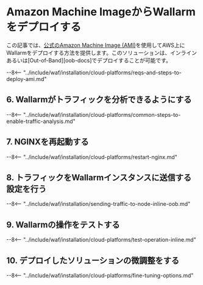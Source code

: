 # Amazon Machine ImageからWallarmをデプロイする

この記事では、[公式のAmazon Machine Image (AMI)](https://aws.amazon.com/marketplace/pp/B073VRFXSD)を使用してAWS上にWallarmをデプロイする方法を提供します。このソリューションは、インラインあるいは[Out-of-Band][oob-docs]でデプロイすることが可能です。

<!-- ???
すべてのリージョンがサポートされていると言ってください -->

--8<-- "../include/waf/installation/cloud-platforms/reqs-and-steps-to-deploy-ami.md"

## 6. Wallarmがトラフィックを分析できるようにする

--8<-- "../include/waf/installation/cloud-platforms/common-steps-to-enable-traffic-analysis.md"

## 7. NGINXを再起動する

--8<-- "../include/waf/installation/cloud-platforms/restart-nginx.md"

## 8. トラフィックをWallarmインスタンスに送信する設定を行う

--8<-- "../include/waf/installation/sending-traffic-to-node-inline-oob.md"

## 9. Wallarmの操作をテストする

--8<-- "../include/waf/installation/cloud-platforms/test-operation-inline.md"

## 10. デプロイしたソリューションの微調整をする

--8<-- "../include/waf/installation/cloud-platforms/fine-tuning-options.md"